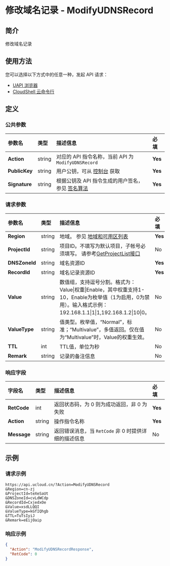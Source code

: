 # 修改域名记录 - ModifyUDNSRecord

## 简介

修改域名记录






## 使用方法

您可以选择以下方式中的任意一种，发起 API 请求：
- [UAPI 浏览器](https://console.ucloud.cn/uapi/detail?id=ModifyUDNSRecord)
- [CloudShell 云命令行](https://shell.ucloud.cn/)


## 定义

### 公共参数

| 参数名 | 类型 | 描述信息 | 必填 |
|:---|:---|:---|:---|
| **Action**     | string  | 对应的 API 指令名称，当前 API 为 `ModifyUDNSRecord`                        | **Yes** |
| **PublicKey**  | string  | 用户公钥，可从 [控制台](https://console.ucloud.cn/uapi/apikey) 获取                                             | **Yes** |
| **Signature**  | string  | 根据公钥及 API 指令生成的用户签名，参见 [签名算法](api/summary/signature.md)  | **Yes** |

### 请求参数

| 参数名 | 类型 | 描述信息 | 必填 |
|:---|:---|:---|:---|
| **Region** | string | 地域。 参见 [地域和可用区列表](https://docs.ucloud.cn/api/summary/regionlist) |**Yes**|
| **ProjectId** | string | 项目ID。不填写为默认项目，子帐号必须填写。 请参考[GetProjectList接口](https://docs.ucloud.cn/api/summary/get_project_list) |No|
| **DNSZoneId** | string | 域名资源ID |**Yes**|
| **RecordId** | string | 域名记录资源ID |**Yes**|
| **Value** | string | 数值组，支持逗号分割。格式为：Value\|权重\|Enable，其中权重支持1-10，Enable为枚举值（1为启用，0为禁用）。输入格式示例：192.168.1.1\|1\|1,192.168.1.2\|10\|0。 |No|
| **ValueType** | string | 值类型。枚举值，“Normal”，标准；“Multivalue”，多值返回。仅在值为“Multivalue”时，Value的权重生效。 |No|
| **TTL** | int | TTL值，单位为秒 |No|
| **Remark** | string | 记录的备注信息 |No|

### 响应字段

| 字段名 | 类型 | 描述信息 | 必填 |
|:---|:---|:---|:---|
| **RetCode** | int | 返回状态码，为 0 则为成功返回，非 0 为失败 |**Yes**|
| **Action** | string | 操作指令名称 |**Yes**|
| **Message** | string | 返回错误消息，当 `RetCode` 非 0 时提供详细的描述信息 |No|




## 示例

### 请求示例
    
```
https://api.ucloud.cn/?Action=ModifyUDNSRecord
&Region=cn-zj
&ProjectId=teXeSaUt
&DNSZoneId=cvLdWCdp
&RecordId=CxjedxOe
&Value=xsdLLQQI
&ValueType=kGfIQhgb
&TTL=TuTsIyiJ
&Remark=eEijOaip
```

### 响应示例
    
```json
{
  "Action": "ModifyUDNSRecordResponse",
  "RetCode": 0
}
```





